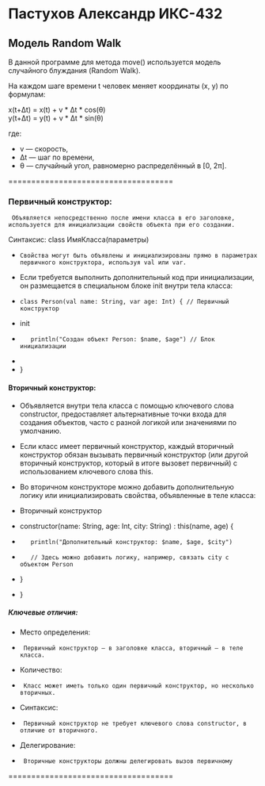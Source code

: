 # Пастухов Александр ИКС-432

## Модель Random Walk

В данной программе для метода move() используется модель случайного блуждания (Random Walk).

На каждом шаге времени t человек меняет координаты (x, y) по формулам:

x(t+Δt) = x(t) + v * Δt * cos(θ)  
y(t+Δt) = y(t) + v * Δt * sin(θ)  

где:  
- v — скорость,  
- Δt — шаг по времени,  
- θ — случайный угол, равномерно распределённый в [0, 2π].

====================================
### Первичный конструктор:
     Объявляется непосредственно после имени класса в его заголовке, используется для инициализации свойств объекта при его создании.
Синтаксис: class ИмяКласса(параметры)
-     Свойства могут быть объявлены и инициализированы прямо в параметрах первичного конструктора, используя val или var.
     
- Если требуется выполнить дополнительный код при инициализации, он размещается в специальном блоке init внутри тела класса:
-     class Person(val name: String, var age: Int) { // Первичный конструктор
-    init 
-        println("Создан объект Person: $name, $age") // Блок инициализации
-    
-  }
#### Вторичный конструктор:
-    Объявляется внутри тела класса с помощью ключевого слова constructor, предоставляет альтернативные точки входа для создания объектов, часто с разной логикой или значениями по умолчанию.
    
- Если класс имеет первичный конструктор, каждый вторичный конструктор обязан вызывать первичный конструктор (или другой вторичный конструктор, который в итоге вызовет первичный) с использованием ключевого слова this.

- Во вторичном конструкторе можно добавить дополнительную логику или инициализировать свойства, объявленные в теле класса:
-   Вторичный конструктор
-    constructor(name: String, age: Int, city: String) : this(name, age) {
-        println("Дополнительный конструктор: $name, $age, $city")
-        // Здесь можно добавить логику, например, связать city с объектом Person
-    }
-  }

##### Ключевые отличия:
-    Место определения:
-      Первичный конструктор – в заголовке класса, вторичный – в теле класса. 
-    Количество:
-      Класс может иметь только один первичный конструктор, но несколько вторичных. 
-    Синтаксис:
-      Первичный конструктор не требует ключевого слова constructor, в отличие от вторичного. 
-    Делегирование:
-      Вторичные конструкторы должны делегировать вызов первичному
====================================
